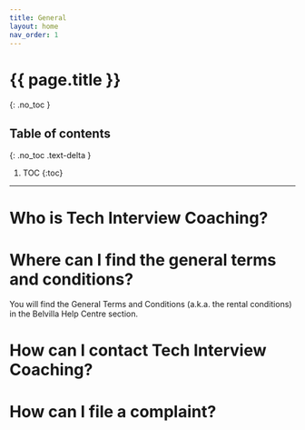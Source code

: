 ```yaml
---
title: General
layout: home
nav_order: 1
---
```


# {{ page.title }}
{: .no_toc }

## Table of contents
{: .no_toc .text-delta }

1. TOC
{:toc}

---

# Who is Tech Interview Coaching?

# Where can I find the general terms and conditions?

You will find the General Terms and Conditions (a.k.a. the rental conditions) in the Belvilla Help Centre section.

# How can I contact Tech Interview Coaching?

# How can I file a complaint?
